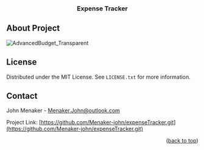 <div id="top"></div>
<h3 align="center">Expense Tracker</h3>

<!-- About Project -->
## About Project

![AdvancedBudget_Transparent](https://user-images.githubusercontent.com/25320915/181866200-07d55ee8-5283-4c9f-8cda-619bd338d8ea.png)

<!-- LICENSE -->
## License

Distributed under the MIT License. See `LICENSE.txt` for more information.

<!-- CONTACT -->
## Contact

John Menaker - Menaker.John@outlook.com

Project Link: [https://github.com/Menaker-john/expenseTracker.git](https://github.com/Menaker-john/expenseTracker.git)

<p align="right">(<a href="#top">back to top</a>)</p>
